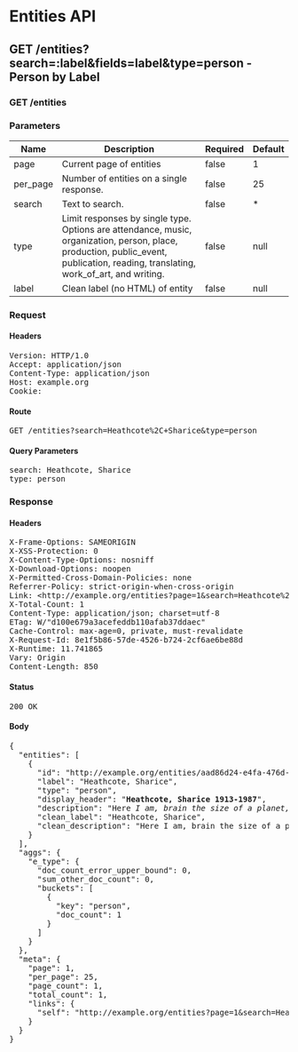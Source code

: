 # Entities API



## GET /entities?search=:label&amp;fields=label&amp;type=person - Person by Label

### GET /entities

### Parameters

| Name | Description | Required | Default |
|------|-------------|----------|---------|
| page | Current page of entities | false | 1
| per_page | Number of entities on a single response. | false | 25
| search | Text to search. | false | *
| type | Limit responses by single type. Options are attendance, music, organization, person, place, production, public_event, publication, reading, translating, work_of_art, and writing. | false | null
| label | Clean label (no HTML) of entity | false | null

### Request

#### Headers

<pre>Version: HTTP/1.0
Accept: application/json
Content-Type: application/json
Host: example.org
Cookie: </pre>

#### Route

<pre>GET /entities?search=Heathcote%2C+Sharice&amp;type=person</pre>

#### Query Parameters

<pre>search: Heathcote, Sharice
type: person</pre>

### Response

#### Headers

<pre>X-Frame-Options: SAMEORIGIN
X-XSS-Protection: 0
X-Content-Type-Options: nosniff
X-Download-Options: noopen
X-Permitted-Cross-Domain-Policies: none
Referrer-Policy: strict-origin-when-cross-origin
Link: &lt;http://example.org/entities?page=1&amp;search=Heathcote%2C+Sharice&amp;type=person&gt;; rel=&#39;self&#39;
X-Total-Count: 1
Content-Type: application/json; charset=utf-8
ETag: W/&quot;d100e679a3acefeddb110afab37ddaec&quot;
Cache-Control: max-age=0, private, must-revalidate
X-Request-Id: 8e1f5b86-57de-4526-b724-2cf6ae6be88d
X-Runtime: 11.741865
Vary: Origin
Content-Length: 850</pre>

#### Status

<pre>200 OK</pre>

#### Body

<pre>{
  "entities": [
    {
      "id": "http://example.org/entities/aad86d24-e4fa-476d-b0ac-72de89ee6b25",
      "label": "Heathcote, Sharice",
      "type": "person",
      "display_header": "<b>Heathcote, Sharice 1913-1987</b>",
      "description": "Here <i>I am, brain the size of a planet, and they tell me to take you up to the bridge. Call that job satisfaction? 'Cos I</i> don't.",
      "clean_label": "Heathcote, Sharice",
      "clean_description": "Here I am, brain the size of a planet, and they tell me to take you up to the bridge. Call that job satisfaction? 'Cos I don't."
    }
  ],
  "aggs": {
    "e_type": {
      "doc_count_error_upper_bound": 0,
      "sum_other_doc_count": 0,
      "buckets": [
        {
          "key": "person",
          "doc_count": 1
        }
      ]
    }
  },
  "meta": {
    "page": 1,
    "per_page": 25,
    "page_count": 1,
    "total_count": 1,
    "links": {
      "self": "http://example.org/entities?page=1&search=Heathcote%2C+Sharice&type=person"
    }
  }
}</pre>
